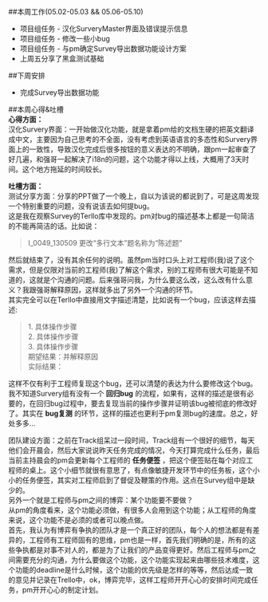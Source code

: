 ##本周工作(05.02-05.03 && 05.06-05.10)
- 项目组任务 - 汉化SurveryMaster界面及错误提示信息
- 项目组任务 - 修改一些小bug
- 项目组任务 - 与pm确定Survey导出数据功能设计方案
- 上周五分享了黑盒测试基础

##下周安排
- 完成Survey导出数据功能

##本周心得&吐槽    
**心得方面：**   
汉化Survery界面：一开始做汉化功能，就是拿着pm给的文档生硬的把英文翻译成中文，主要因为自己思考的不全面，没有考虑到英语语言的多态性和Survery界面上的一致性，导致汉化完成后很多按钮的意义表达的不明确，跟pm一起审查了好几遍，和强哥一起解决了i18n的问题，这个功能才得以上线，大概用了3天时间。这个地方拖延的时间较长。

**吐槽方面：**  
测试分享方面：分享的PPT做了一个晚上，自以为该说的都说到了，可是这周发现一个特别重要的问题，没有说该去如何提bug。  
这是我在观察Survey的Terllo库中发现的。pm对bug的描述基本上都是一句简洁的不能再简洁的话。比如说：
> I_0049_130509 更改“多行文本”题名称为“陈述题”

然后就结束了，没有其余任何的说明。虽然pm当时口头上对工程师(我)说了这个需求，但是仅限对当前的工程师(我)了解这个需求，别的工程师有很大可能是不知道的，这就是个沟通的问题。后来强哥问我，为什么要这么改，这么改有什么意义？我跟强哥解释原因，这样就多出了另外一个沟通的环节。   
其实完全可以在Terllo中直接用文字描述清楚，比如说有一个bug，应该这样去描述:
> 1\. 具体操作步骤  
2\. 具体操作步骤   
3\. 具体操作步骤   
期望结果：并解释原因  
实际结果：

这样不仅有利于工程师复现这个bug，还可以清楚的表达为什么要修改这个bug。我不知道Survery组有没有一个 **回归bug** 的流程，如果有，这样的描述是很有必要的，在回归bug过程中，要去复现当前的操作步骤并证明该bug被彻底的修改好了。其实在 **bug复测** 的环节，这样的描述也更利于pm复测bug的速度。总之，好处多多...

团队建设方面：之前在Track组呆过一段时间，Track组有一个很好的细节，每天他们会开晨会，然后大家说说昨天任务完成的情况，今天打算完成什么任务，最后当前主持晨会的pm会更新每个工程师的 **任务便签** ，把这个便签贴在每个对应工程师的桌上。这个小细节就很有意思了，有点像敏捷开发环节中的任务板，这个小小的任务便签，其实对工程师启到了督促及鞭策的作用。这点在Survey组中是缺少的。  
另外一个就是工程师与pm之间的博弈：某个功能要不要做？  
从pm的角度看来，这个功能必须做，有很多人会用到这个功能；从工程师的角度来说，这个功能不是必须的或者可以晚点做。  
首先，我认为有博弈有争执的团队才是一个真正好的团队，每个人的想法都是有差异的，工程师有工程师固有的思维，pm也是一样，首先我们明确的是，所有的这些争执都是对事不对人的，都是为了让我们的产品变得更好。然后工程师与pm之间需要充分的沟通，为什么要做这个功能，这个功能实现起来由哪些技术难度，这个功能的deadline是什么时候，这个功能的优先级是怎样的等等，然后达成一致的意见并记录在Trello中，ok，博弈完毕，这样工程师开开心心的安排时间完成任务，pm开开心心的制定计划。    

